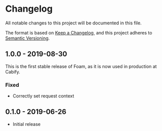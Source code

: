# Changelog

All notable changes to this project will be documented in this file.

The format is based on [Keep a Changelog](https://keepachangelog.com/en/1.0.0/),
and this project adheres to [Semantic Versioning](https://semver.org/spec/v2.0.0.html).

## 1.0.0 - 2019-08-30

This is the first stable release of Foam, as it is now used in production at 
Cabify.

### Fixed

- Correctly set request context

## 0.1.0 - 2019-06-26

- Initial release

